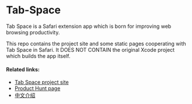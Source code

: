 # Tab-Space

Tab Space is a Safari extension app which is born for improving web browsing productivity.

This repo contains the project site and some static pages cooperating with Tab Space in Safari. It DOES NOT CONTAIN the original Xcode project which builds the app itself. 

#### Related links:
- [Tab Space project site](http://yuanzhoucq.github.io/Tab-Space)
- [Product Hunt page](https://www.producthunt.com/posts/tab-sapce)
- [中文介绍](https://sspai.com/post/56315)
